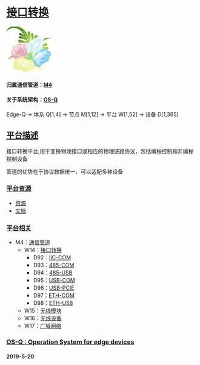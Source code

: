 ﻿# [接口转换](https://github.com/OS-Q/W14)
[![sites](OS-Q/OS-Q.png)](http://www.OS-Q.com)
#### 归属通信管道：[M4](https://github.com/OS-Q/M4)
#### 关于系统架构：[OS-Q](https://github.com/OS-Q/OS-Q)
Edge-Q -> 体系 Q[1,4] -> 节点 M[1,12] -> 平台 W[1,52] -> 设备 D[1,365]
## [平台描述](https://github.com/OS-Q/W14/wiki) 

接口转换平台,用于变换物理接口或相应的物理链路协议，包括编程控制和非编程控制设备

管道的优势在于协议数据统一，可以适配多种设备

### [平台资源](https://github.com/OS-Q/W14) 

- [资源](src/)
- [文档](docs/)

### [平台相关](https://github.com/OS-Q/W14) 

* M4：[通信管道](https://github.com/OS-Q/M4)
	* W14：[接口转换](https://github.com/OS-Q/W14)
		* D92：[IIC-COM](https://github.com/OS-Q/D92)
		* D93：[485-COM](https://github.com/OS-Q/D93)
		* D94：[485-USB](https://github.com/OS-Q/D94)
		* D95：[USB-COM](https://github.com/OS-Q/D95)
		* D96：[USB-PCIE](https://github.com/OS-Q/D96)
		* D97：[ETH-COM](https://github.com/OS-Q/D97)
		* D98：[ETH-USB](https://github.com/OS-Q/D98)
	* W15：[无线模块](https://github.com/OS-Q/W15)
	* W16：[无线设备](https://github.com/OS-Q/W16)
	* W17：[广域网络](https://github.com/OS-Q/W17)


### [OS-Q : Operation System for edge devices](http://www.OS-Q.com/Edge/W14)
####  2019-5-20
